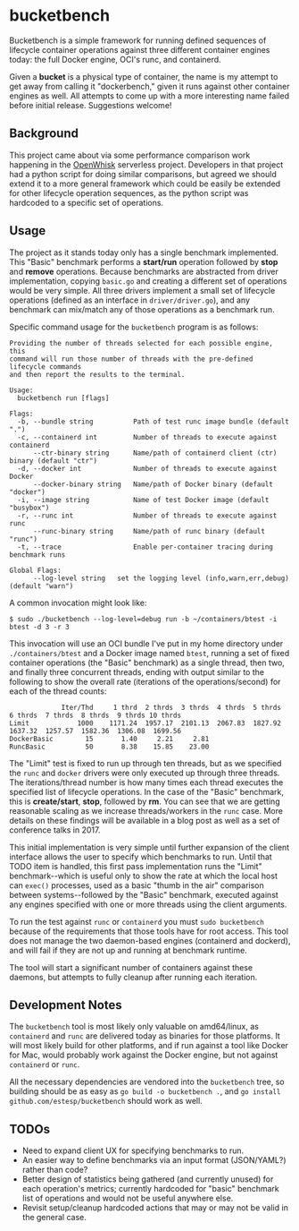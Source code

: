 # bucketbench
Bucketbench is a simple framework for running defined sequences
of lifecycle container operations against three different container
engines today: the full Docker engine, OCI's runc, and containerd.

Given a **bucket** is a physical type of container, the name is my attempt to
get away from calling it "dockerbench," given it runs against other
container engines as well. All attempts to come up with a more interesting
name failed before initial release. Suggestions welcome!

## Background
This project came about via some performance comparison work happening
in the [OpenWhisk](https://openwhisk.org) serverless project. Developers
in that project had a python script for doing similar comparisons, but
agreed we should extend it to a more general framework which could be
easily be extended for other lifecycle operation sequences, as the python
script was hardcoded to a specific set of operations.

## Usage
The project as it stands today only has a single benchmark implemented.
This "Basic" benchmark performs a **start/run** operation followed by
**stop** and **remove** operations. Because benchmarks are abstracted from
driver implementation, copying `basic.go` and creating a different set of
operations would be very simple. All three drivers implement a small set
of lifecycle operations (defined as an interface in `driver/driver.go`), and
any benchmark can mix/match any of those operations as a benchmark run.

Specific command usage for the `bucketbench` program is as follows:
```
Providing the number of threads selected for each possible engine, this
command will run those number of threads with the pre-defined lifecycle commands
and then report the results to the terminal.

Usage:
  bucketbench run [flags]

Flags:
  -b, --bundle string          Path of test runc image bundle (default ".")
  -c, --containerd int         Number of threads to execute against containerd
      --ctr-binary string      Name/path of containerd client (ctr) binary (default "ctr")
  -d, --docker int             Number of threads to execute against Docker
      --docker-binary string   Name/path of Docker binary (default "docker")
  -i, --image string           Name of test Docker image (default "busybox")
  -r, --runc int               Number of threads to execute against runc
      --runc-binary string     Name/path of runc binary (default "runc")
  -t, --trace                  Enable per-container tracing during benchmark runs

Global Flags:
      --log-level string   set the logging level (info,warn,err,debug) (default "warn")
```

A common invocation might look like:
```
$ sudo ./bucketbench --log-level=debug run -b ~/containers/btest -i btest -d 3 -r 3
```

This invocation will use an OCI bundle I've put in my home directory under `./containers/btest` and
a Docker image named `btest`, running a set of fixed container operations (the "Basic" benchmark)
as a single thread, then two, and finally three concurrent threads, ending with output similar to
the following to show the overall rate (iterations of the operations/second) for each of the thread counts:
```
             Iter/Thd     1 thrd  2 thrds  3 thrds  4 thrds  5 thrds  6 thrds  7 thrds  8 thrds  9 thrds 10 thrds
Limit            1000    1171.24  1957.17  2101.13  2067.83  1827.92  1637.32  1257.57  1582.36  1306.08  1699.56
DockerBasic        15       1.40     2.21     2.81
RuncBasic          50       8.38    15.85    23.00
```

The "Limit" test is fixed to run up through ten threads, but as we specified the `runc` and `docker`
drivers were only executed up through three threads. The iterations/thread number is how many times
each thread executes the specified list of lifecycle operations. In the case of the "Basic" benchmark,
this is **create/start**, **stop**, followed by **rm**. You can see that we are getting reasonable
scaling as we increase threads/workers in the `runc` case. More details on these findings will be available
in a blog post as well as a set of conference talks in 2017.

This initial implementation is very simple until further expansion of the client interface
allows the user to specify which benchmarks to run. Until that TODO item is handled, this first pass implementation
runs the "Limit" benchmark--which is useful only to show the rate at which the local host
can `exec()` processes, used as a basic "thumb in the air" comparison between systems--followed
by the "Basic" benchmark, executed against any engines specified with one or more threads using
the client arguments.

To run the test against `runc` or `containerd` you must `sudo bucketbench` because of the
requirements that those tools have for root access. This tool does not manage the two daemon-based
engines (containerd and dockerd), and will fail if they are not up and running at benchmark runtime.

The tool will start a significant number of containers against these daemons, but attempts to
fully cleanup after running each iteration.

## Development Notes

The `bucketbench` tool is most likely only valuable on amd64/linux, as `containerd` and `runc` are
delivered today as binaries for those platforms. It will most likely build for other platforms, and
if run against a tool like Docker for Mac, would probably work against the Docker engine, but not
against `containerd` or `runc`.

All the necessary dependencies are vendored into the `bucketbench` tree, so building should be as
easy as `go build -o bucketbench .`, and `go install github.com/estesp/bucketbench` should work as
well.

## TODOs

 - Need to expand client UX for specifying benchmarks to run.
 - An easier way to define benchmarks via an input format (JSON/YAML?) rather than code?
 - Better design of statistics being gathered (and currently unused) for each operation's metrics;
   currently hardcoded for "basic" benchmark list of operations and would not be useful anywhere else.
 - Revisit setup/cleanup hardcoded actions that may or may not be valid in the general case.
